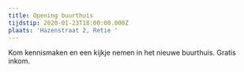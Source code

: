 ```yaml
---
title: Opening buurthuis
tijdstip: 2020-01-23T18:00:00.000Z
plaats: 'Hazenstraat 2, Retie '
---
```

Kom kennismaken en een kijkje nemen in het nieuwe buurthuis. Gratis inkom.
